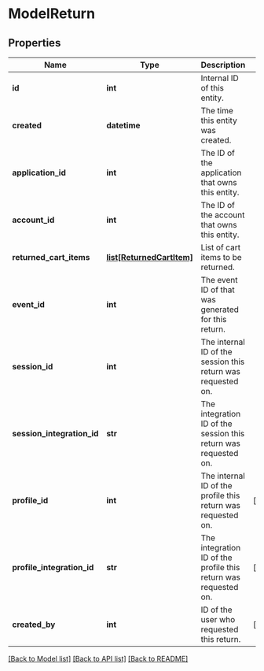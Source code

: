 # ModelReturn

## Properties
Name | Type | Description | Notes
------------ | ------------- | ------------- | -------------
**id** | **int** | Internal ID of this entity. | 
**created** | **datetime** | The time this entity was created. | 
**application_id** | **int** | The ID of the application that owns this entity. | 
**account_id** | **int** | The ID of the account that owns this entity. | 
**returned_cart_items** | [**list[ReturnedCartItem]**](ReturnedCartItem.md) | List of cart items to be returned. | 
**event_id** | **int** | The event ID of that was generated for this return. | 
**session_id** | **int** | The internal ID of the session this return was requested on. | 
**session_integration_id** | **str** | The integration ID of the session this return was requested on. | 
**profile_id** | **int** | The internal ID of the profile this return was requested on. | [optional] 
**profile_integration_id** | **str** | The integration ID of the profile this return was requested on. | [optional] 
**created_by** | **int** | ID of the user who requested this return. | [optional] 

[[Back to Model list]](../README.md#documentation-for-models) [[Back to API list]](../README.md#documentation-for-api-endpoints) [[Back to README]](../README.md)


